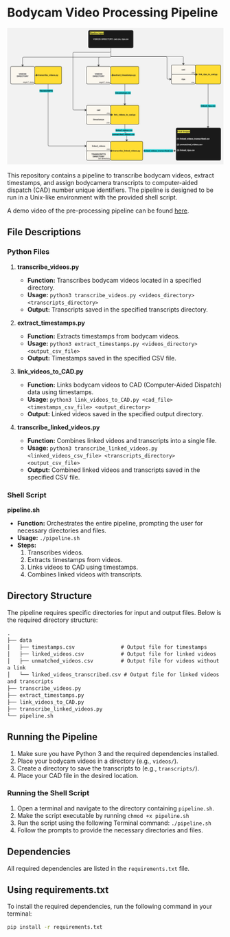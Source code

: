 
# Bodycam Video Processing Pipeline

![Siskiyou Pipeline](siskiyou_pipeline.jpg)

This repository contains a pipeline to transcribe bodycam videos, extract timestamps, and assign bodycamera transcripts to computer-aided dispatch (CAD) number unique identifiers. The pipeline is designed to be run in a Unix-like environment with the provided shell script.

A demo video of the pre-processing pipeline can be found [here](https://drive.google.com/file/d/1BlchO9N9Vps_Ae2nsO2WJZLSjdo6f7GY/view?usp=sharing).

## File Descriptions

### Python Files

1. **transcribe_videos.py**
   - **Function:** Transcribes bodycam videos located in a specified directory.
   - **Usage:** `python3 transcribe_videos.py <videos_directory> <transcripts_directory>`
   - **Output:** Transcripts saved in the specified transcripts directory.

2. **extract_timestamps.py**
   - **Function:** Extracts timestamps from bodycam videos.
   - **Usage:** `python3 extract_timestamps.py <videos_directory> <output_csv_file>`
   - **Output:** Timestamps saved in the specified CSV file.

3. **link_videos_to_CAD.py**
   - **Function:** Links bodycam videos to CAD (Computer-Aided Dispatch) data using timestamps.
   - **Usage:** `python3 link_videos_to_CAD.py <cad_file> <timestamps_csv_file> <output_directory>`
   - **Output:** Linked videos saved in the specified output directory.

4. **transcribe_linked_videos.py**
   - **Function:** Combines linked videos and transcripts into a single file.
   - **Usage:** `python3 transcribe_linked_videos.py <linked_videos_csv_file> <transcripts_directory> <output_csv_file>`
   - **Output:** Combined linked videos and transcripts saved in the specified CSV file.

### Shell Script

**pipeline.sh**
- **Function:** Orchestrates the entire pipeline, prompting the user for necessary directories and files.
- **Usage:** `./pipeline.sh`
- **Steps:**
  1. Transcribes videos.
  2. Extracts timestamps from videos.
  3. Links videos to CAD using timestamps.
  4. Combines linked videos with transcripts.

## Directory Structure

The pipeline requires specific directories for input and output files. Below is the required directory structure:

```
.
├── data
│   ├── timestamps.csv               # Output file for timestamps
│   ├── linked_videos.csv            # Output file for linked videos
│   ├── unmatched_videos.csv         # Output file for videos without a link 
│   └── linked_videos_transcribed.csv # Output file for linked videos and transcripts
├── transcribe_videos.py
├── extract_timestamps.py
├── link_videos_to_CAD.py
├── transcribe_linked_videos.py
└── pipeline.sh
```

## Running the Pipeline

1. Make sure you have Python 3 and the required dependencies installed.
2. Place your bodycam videos in a directory (e.g., `videos/`).
3. Create a directory to save the transcripts to (e.g., `transcripts/`).
4. Place your CAD file in the desired location.

### Running the Shell Script

1. Open a terminal and navigate to the directory containing `pipeline.sh`.
2. Make the script executable by running `chmod +x pipeline.sh`
3. Run the script using the following Terminal command: `./pipeline.sh`
4. Follow the prompts to provide the necessary directories and files.

## Dependencies

All required dependencies are listed in the `requirements.txt` file.

## Using requirements.txt

To install the required dependencies, run the following command in your terminal:

```bash
pip install -r requirements.txt
```
